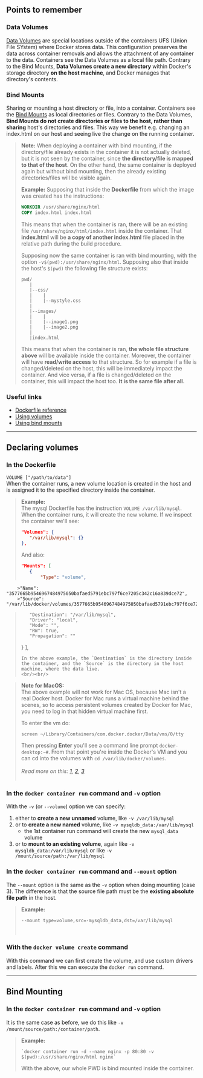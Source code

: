## Points to remember
### Data Volumes
[Data Volumes](https://docs.docker.com/storage/volumes/) are special locations outside of the containers UFS (Union File SYstem) where Docker stores data. This configuration preserves the data across container removals and allows the attachment of any container to the data. Containers see the Data Volumes as a local file path. Contrary to the Bind Mounts, **Data Volumes create a new directory** within Docker's storage directory **on the host machine**, and Docker manages that directory's contents.

### Bind Mounts
Sharing or mounting a host directory or file, into a container. Containers see the [Bind Mounts](https://docs.docker.com/storage/bind-mounts/) as local directories or files. Contrary to the Data Volumes, **Bind Mounts do not create directories or files to the host, rather than sharing** host's directories and files. This way we benefit e.g. changing an index.html on our host and seeing live the change on the running container.

>**Note:** When deploying a container with bind mounting, if the directory/file already exists in the container it is not actually deleted, but it is not seen by the container, since **the directory/file is mapped to that of the host**. On the other hand, the same container is deployed again but without bind mounting, then the already existing directories/files will be visible again.
>
>**Example:**
>Supposing that inside the **Dockerfile** from which the image was created has the instructions:
> ```dockerfile
> WORKDIR /usr/share/nginx/html
> COPY index.html index.html
>```
>This means that when the container is ran, there will be an existing file `/usr/share/nginx/html/index.html` inside the container. That **index.html** will be **a copy of another index.html** file placed in the relative path during the build procedure.<br/>
>
>Supposing now the same container is ran with bind mounting, with the option `-v$(pwd):/usr/share/nginx/html`. Supposing also that inside the host's `$(pwd)` the following file structure exists:
>
>```console
>pwd/
>    |
>    |--css/
>    |    |
>    |    |--mystyle.css
>    |
>    |--images/
>    |    |
>    |    |--image1.png
>    |    |--image2.png
>    |
>    |index.html
>```
>
>This means that when the container is ran, **the whole file structure above** will be available inside the container. Moreover, the container will have **read/write access** to that structure. So for example if a file is changed/deleted on the host, this will be immediately impact the container. And vice versa, if a file is changed/deleted on the container, this will impact the host too. **It is the same file after all.** 
><br/>
>

### Useful links
- [Dockerfile reference](https://docs.docker.com/engine/reference/builder/)
- [Using volumes](https://docs.docker.com/storage/volumes/)
- [Using bind mounts](https://docs.docker.com/storage/bind-mounts/)


---
## Declaring volumes
### In the Dockerfile
`VOLUME ["/path/to/data"]`<br/>
When the container runs, a new volume location is created in the host and is assigned it to the specified directory inside the container.
>**Example:**<br/>
>The mysql Dockerfile has the instruction `VOLUME /var/lib/mysql`. When the container runs, it will create the new volume. If we inspect the container we'll see:
>```json
>"Volumes": {
>    "/var/lib/mysql": {}
>},
>```
>And also:
>```json
>"Mounts": [
>    {
>        "Type": "volume",
        >"Name": "3577665b9546967484975050bafaed5791ebc797f6ce7205c342c16a839dce72",
        >"Source": "/var/lib/docker/volumes/3577665b9546967484975050bafaed5791ebc797f6ce7205c342c16a839dce72/_data",
>        "Destination": "/var/lib/mysql",
>        "Driver": "local",
>        "Mode": "",
>        "RW": true,
>        "Propagation": ""
>    }
>],
>```
>In the above example, the `Destination` is the directory inside the container, and the `Source` is the directory in the host machine, where the data live.
><br/><br/>

>**Note for MacOS:**<br/>
>The above example will not work for Mac OS, because Mac isn't a real Docker host. Docker for Mac runs a virtual machine behind the scenes, so to access persistent volumes created by Docker for Mac, you need to log in that hidden virtual machine first.
>
>To enter the vm do:
>```console
>screen ~/Library/Containers/com.docker.docker/Data/vms/0/tty
>```
>Then pressing **Enter** you'll see a command line prompt `docker-desktop:~#`. From that point you're inside the Docker's VM and you can cd into the volumes with `cd /var/lib/docker/volumes`.<br/><br/>
>*Read more on this: [1](https://forums.docker.com/t/host-path-of-volume/12277), [2](https://timonweb.com/docker/getting-path-and-accessing-persistent-volumes-in-docker-for-mac/), [3](https://stackoverflow.com/questions/55603421/accessing-docker-volume-content-on-macos)*
><br/><br/>

### In the `docker container run` command and `-v` option
With the `-v` (or `--volume`) option we can specify:
1. either to **create a new unnamed** volume, like `-v /var/lib/mysql`
2. or to **create a new named** volume, like `-v mysqldb_data:/var/lib/mysql`
    - the 1st container run command will create the new `mysql_data` volume
3. or to **mount to an existing volume**, again like `-v mysqldb_data:/var/lib/mysql` or like `-v /mount/source/path:/var/lib/mysql`

### In the `docker container run` command and `--mount` option
The `--mount` option is the same as the `-v` option when doing mounting (case 3). The difference is that the source file path must be the **existing absolute file path** in the host.
>**Example:**<br/>
>```code
>--mount type=volume,src=-mysqldb_data,dst=/var/lib/mysql
>```
><br/>



### With the `docker volume create` command
With this command we can first create the volume, and use custom drivers and labels. After this we can execute the `docker run` command.

---
## Bind Mounting
### In the `docker container run` command and `-v` option
It is the same case as before, we do this like `-v /mount/source/path:/container/path`.
>**Example:**<br/>
>```console
>`docker container run -d --name nginx -p 80:80 -v $(pwd):/usr/share/nginx/html nginx`
>```
>With the above, our whole PWD is bind mounted inside the container.